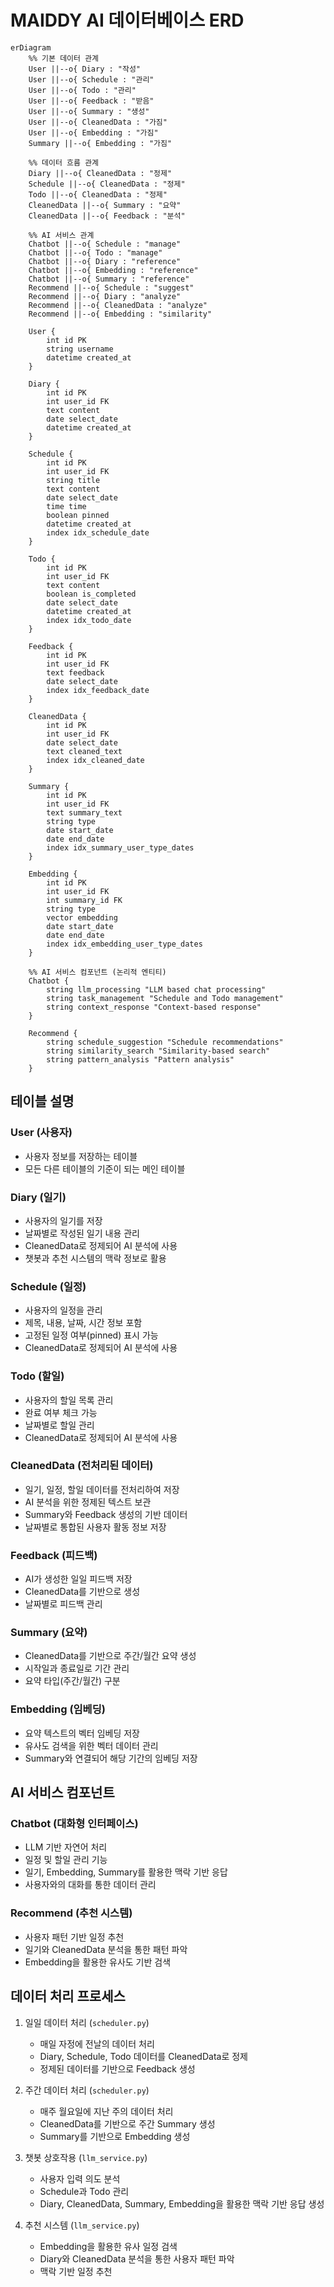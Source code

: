 # MAIDDY AI 데이터베이스 ERD

```mermaid
erDiagram
    %% 기본 데이터 관계
    User ||--o{ Diary : "작성"
    User ||--o{ Schedule : "관리"
    User ||--o{ Todo : "관리"
    User ||--o{ Feedback : "받음"
    User ||--o{ Summary : "생성"
    User ||--o{ CleanedData : "가짐"
    User ||--o{ Embedding : "가짐"
    Summary ||--o{ Embedding : "가짐"
    
    %% 데이터 흐름 관계
    Diary ||--o{ CleanedData : "정제"
    Schedule ||--o{ CleanedData : "정제"
    Todo ||--o{ CleanedData : "정제"
    CleanedData ||--o{ Summary : "요약"
    CleanedData ||--o{ Feedback : "분석"

    %% AI 서비스 관계
    Chatbot ||--o{ Schedule : "manage"
    Chatbot ||--o{ Todo : "manage"
    Chatbot ||--o{ Diary : "reference"
    Chatbot ||--o{ Embedding : "reference"
    Chatbot ||--o{ Summary : "reference"
    Recommend ||--o{ Schedule : "suggest"
    Recommend ||--o{ Diary : "analyze"
    Recommend ||--o{ CleanedData : "analyze"
    Recommend ||--o{ Embedding : "similarity"

    User {
        int id PK
        string username
        datetime created_at
    }

    Diary {
        int id PK
        int user_id FK
        text content
        date select_date
        datetime created_at
    }

    Schedule {
        int id PK
        int user_id FK
        string title
        text content
        date select_date
        time time
        boolean pinned
        datetime created_at
        index idx_schedule_date
    }

    Todo {
        int id PK
        int user_id FK
        text content
        boolean is_completed
        date select_date
        datetime created_at
        index idx_todo_date
    }

    Feedback {
        int id PK
        int user_id FK
        text feedback
        date select_date
        index idx_feedback_date
    }

    CleanedData {
        int id PK
        int user_id FK
        date select_date
        text cleaned_text
        index idx_cleaned_date
    }

    Summary {
        int id PK
        int user_id FK
        text summary_text
        string type
        date start_date
        date end_date
        index idx_summary_user_type_dates
    }

    Embedding {
        int id PK
        int user_id FK
        int summary_id FK
        string type
        vector embedding
        date start_date
        date end_date
        index idx_embedding_user_type_dates
    }

    %% AI 서비스 컴포넌트 (논리적 엔티티)
    Chatbot {
        string llm_processing "LLM based chat processing"
        string task_management "Schedule and Todo management"
        string context_response "Context-based response"
    }

    Recommend {
        string schedule_suggestion "Schedule recommendations"
        string similarity_search "Similarity-based search"
        string pattern_analysis "Pattern analysis"
    }
```

## 테이블 설명

### User (사용자)
- 사용자 정보를 저장하는 테이블
- 모든 다른 테이블의 기준이 되는 메인 테이블

### Diary (일기)
- 사용자의 일기를 저장
- 날짜별로 작성된 일기 내용 관리
- CleanedData로 정제되어 AI 분석에 사용
- 챗봇과 추천 시스템의 맥락 정보로 활용

### Schedule (일정)
- 사용자의 일정을 관리
- 제목, 내용, 날짜, 시간 정보 포함
- 고정된 일정 여부(pinned) 표시 가능
- CleanedData로 정제되어 AI 분석에 사용

### Todo (할일)
- 사용자의 할일 목록 관리
- 완료 여부 체크 가능
- 날짜별로 할일 관리
- CleanedData로 정제되어 AI 분석에 사용

### CleanedData (전처리된 데이터)
- 일기, 일정, 할일 데이터를 전처리하여 저장
- AI 분석을 위한 정제된 텍스트 보관
- Summary와 Feedback 생성의 기반 데이터
- 날짜별로 통합된 사용자 활동 정보 저장

### Feedback (피드백)
- AI가 생성한 일일 피드백 저장
- CleanedData를 기반으로 생성
- 날짜별로 피드백 관리

### Summary (요약)
- CleanedData를 기반으로 주간/월간 요약 생성
- 시작일과 종료일로 기간 관리
- 요약 타입(주간/월간) 구분

### Embedding (임베딩)
- 요약 텍스트의 벡터 임베딩 저장
- 유사도 검색을 위한 벡터 데이터 관리
- Summary와 연결되어 해당 기간의 임베딩 저장

## AI 서비스 컴포넌트

### Chatbot (대화형 인터페이스)
- LLM 기반 자연어 처리
- 일정 및 할일 관리 기능
- 일기, Embedding, Summary를 활용한 맥락 기반 응답
- 사용자와의 대화를 통한 데이터 관리

### Recommend (추천 시스템)
- 사용자 패턴 기반 일정 추천
- 일기와 CleanedData 분석을 통한 패턴 파악
- Embedding을 활용한 유사도 기반 검색

## 데이터 처리 프로세스

1. 일일 데이터 처리 (`scheduler.py`)
   - 매일 자정에 전날의 데이터 처리
   - Diary, Schedule, Todo 데이터를 CleanedData로 정제
   - 정제된 데이터를 기반으로 Feedback 생성

2. 주간 데이터 처리 (`scheduler.py`)
   - 매주 월요일에 지난 주의 데이터 처리
   - CleanedData를 기반으로 주간 Summary 생성
   - Summary를 기반으로 Embedding 생성

3. 챗봇 상호작용 (`llm_service.py`)
   - 사용자 입력 의도 분석
   - Schedule과 Todo 관리
   - Diary, CleanedData, Summary, Embedding을 활용한 맥락 기반 응답 생성

4. 추천 시스템 (`llm_service.py`)
   - Embedding을 활용한 유사 일정 검색
   - Diary와 CleanedData 분석을 통한 사용자 패턴 파악
   - 맥락 기반 일정 추천
